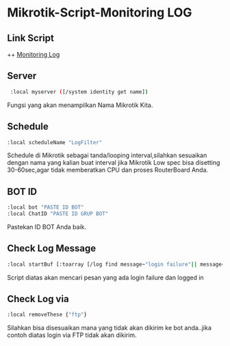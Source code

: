 # Mikrotik-Script-Monitoring LOG

## Link Script
++ [Monitoring Log](https://github.com/littlekura/Mikrotik-Script/blob/7164528f34f251c2b491ff465765b88367b71cf1/Monitoring%20LOG)


## Server
```bash
 :local myserver ([/system identity get name]) 
 ```
 Fungsi yang akan menampilkan Nama Mikrotik Kita.
 ## Schedule
```bash
:local scheduleName "LogFilter"
```
Schedule di Mikrotik sebagai tanda/looping interval,silahkan sesuaikan dengan nama yang kalian buat interval jika Mikrotik Low spec bisa disetting 30-60sec,agar tidak memberatkan CPU dan proses RouterBoard Anda.
 ## BOT ID
 ```bash
:local bot "PASTE ID BOT"
:local ChatID "PASTE ID GRUP BOT"
```
Pastekan ID BOT Anda baik.
 ## Check Log Message
 ```bash
:local startBuf [:toarray [/log find message~"login failure"|| message~"logged in"]]
```
Script diatas akan mencari pesan yang ada login failure dan logged in
 ## Check Log via
 ```bash
 :local removeThese {"ftp"}
```
Silahkan bisa disesuaikan mana yang tidak akan dikirim ke bot anda..jika contoh diatas login via FTP tidak akan dikirim.
